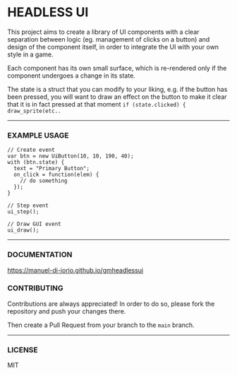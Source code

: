 # HEADLESS UI

This project aims to create a library of UI components with a clear separation between logic (eg. management of clicks on a button) and design of the component itself, in order to integrate the UI with your own style in a game.

Each component has its own small surface, which is re-rendered only if the component undergoes a change in its state.

The state is a struct that you can modify to your liking, e.g. if the button has been pressed, you will want to draw an effect on the button to make it clear that it is in fact pressed at that moment `if (state.clicked) { draw_sprite(etc..`

---

### EXAMPLE USAGE

```gml
// Create event
var btn = new UiButton(10, 10, 190, 40);
with (btn.state) {
  text = "Primary Button";
  on_click = function(elem) {
    // do something
  });
}
```

```gml
// Step event
ui_step();
```

```gml
// Draw GUI event
ui_draw();
```
---

### DOCUMENTATION

https://manuel-di-iorio.github.io/gmheadlessui

### CONTRIBUTING

Contributions are always appreciated! In order to do so, please fork the repository and push your changes there. 

Then create a Pull Request from your branch to the `main` branch.

---

### LICENSE 

MIT
